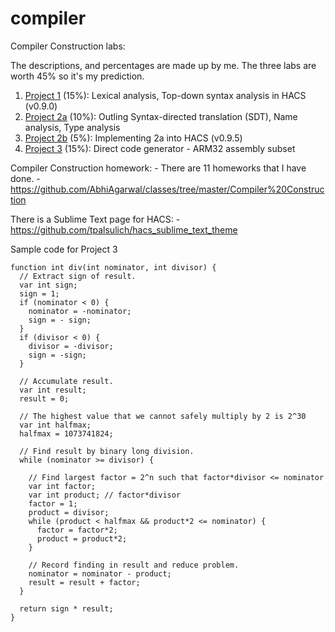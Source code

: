 compiler
========

Compiler Construction labs:

The descriptions, and percentages are made up by me. The three labs are worth 45% so it's my prediction.

1. [Project 1](http://cs.nyu.edu/courses/fall14/CSCI-GA.2130-001/pr1/pr1.pdf) (15%): Lexical analysis, Top-down syntax analysis in HACS (v0.9.0)
2. [Project 2a](http://cs.nyu.edu/courses/fall14/CSCI-GA.2130-001/pr2/pr2a.pdf) (10%): Outling Syntax-directed translation (SDT), Name analysis, Type analysis
3. [Project 2b](http://cs.nyu.edu/courses/fall14/CSCI-GA.2130-001/pr2/pr2b.pdf) (5%): Implementing 2a into HACS (v0.9.5)
4. [Project 3](http://cs.nyu.edu/courses/fall14/CSCI-GA.2130-001/pr3/pr3.pdf) (15%): Direct code generator - ARM32 assembly subset

Compiler Construction homework:
	- There are 11 homeworks that I have done.
	- https://github.com/AbhiAgarwal/classes/tree/master/Compiler%20Construction

There is a Sublime Text page for HACS:
	- https://github.com/tpalsulich/hacs_sublime_text_theme

Sample code for Project 3

```
function int div(int nominator, int divisor) {
  // Extract sign of result.
  var int sign;
  sign = 1;
  if (nominator < 0) {
    nominator = -nominator;
    sign = - sign;
  }
  if (divisor < 0) {
    divisor = -divisor;
    sign = -sign;
  }

  // Accumulate result.
  var int result;
  result = 0;

  // The highest value that we cannot safely multiply by 2 is 2^30
  var int halfmax;
  halfmax = 1073741824;

  // Find result by binary long division.
  while (nominator >= divisor) {

    // Find largest factor = 2^n such that factor*divisor <= nominator
    var int factor;
    var int product; // factor*divisor
    factor = 1;
    product = divisor;
    while (product < halfmax && product*2 <= nominator) {
      factor = factor*2;
      product = product*2;
    }
    
    // Record finding in result and reduce problem.
    nominator = nominator - product;
    result = result + factor;
  }
  
  return sign * result;
}
```